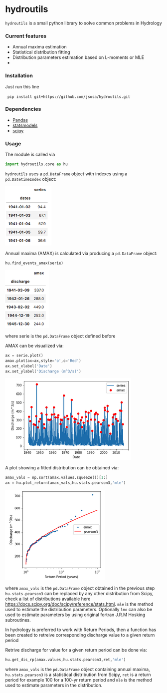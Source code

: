 # hydroutils

`hydroutils` is a small python library to solve common problems in Hydrology

### Current features

- Annual maxima estimation
- Statistical distribution fitting
- Distribution parameters estimation based on L-moments or MLE
- 

### Installation

Just run this line

``` pip install git+https://github.com/jsosa/hydroutils.git```

### Dependencies

- [Pandas](https://pandas.pydata.org/)
- [statsmodels](https://www.statsmodels.org/stable/index.html)
- [scipy](https://www.scipy.org/)

### Usage

The module is called via

```python
import hydroutils.core as hu
```

`hydroutils` uses a `pd.DataFrame` object with indexes using a `pd.DatetimeIndex` object:

![pic01](images/pic01.png?raw=true)

Annual maxima (AMAX) is calculated via producing a `pd.DataFrame` object:

```python
hu.find_events_amax(serie)
```

![pic02](images/pic02.png?raw=true)

where serie is the `pd.DataFrame` object defined before

AMAX can be visualized via:

```python
ax = serie.plot()
amax.plot(ax=ax,style='o',c='Red')
ax.set_xlabel('Date')
ax.set_ylabel('Discharge (m^3/s)')
```

![pic03](images/pic03.png?raw=true)

A plot showing a fitted distribution can be obtained via:

```python
amax_vals = np.sort(amax.values.squeeze())[1:]
ax = hu.plot_return(amax_vals,hu.stats.pearson3,'mle')
```

![pic04](images/pic04.png?raw=true)

where `amax_vals` is the `pd.DataFrame` object obtained in the previous step `hu.stats.pearson3` can be replaced by any other distribution from Scipy, check a list of distributions available here <https://docs.scipy.org/doc/scipy/reference/stats.html>. `mle` is the method used to estimate the distribution parameters. Optionally `lmo` can also be used to estimate parameters by using original fortran J.R.M Hosking subroutines.

In hydrology is preferred to work with Return Periods, then a function has been created to retreive corresponding discharge value to a given return period

Retrive discharge for value for a given return period can be done via:

```python
hu.get_dis_rp(amax.values,hu.stats.pearson3,ret,'mle')
```

where `amax_vals` is the `pd.DataFrame` object containing annual maxima, `hu.stats.pearson3` is a statistical distribution from Scipy, `ret` is a return period for example 100 for a 100-yr return period and `mle` is the method used to estimate parameters in the distribution.